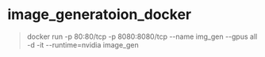 # image_generatoion_docker
> docker run -p 80:80/tcp -p 8080:8080/tcp --name img_gen --gpus all -d -it --runtime=nvidia image_gen